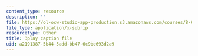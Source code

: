 ```yaml
---
content_type: resource
description: ''
file: https://ol-ocw-studio-app-production.s3.amazonaws.com/courses/8-04-quantum-physics-i-spring-2016/a21913875b445addbb476c9be693d2a9_M2i8R6kMXKA.vtt
file_type: application/x-subrip
resourcetype: Other
title: 3play caption file
uid: a2191387-5b44-5add-bb47-6c9be693d2a9
---
```

